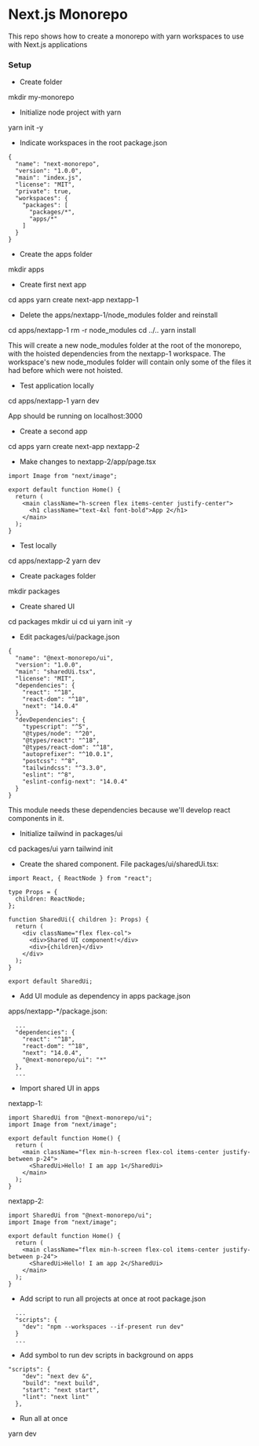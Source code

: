 # Next.js Monorepo

This repo shows how to create a monorepo with yarn workspaces to use with Next.js applications

### Setup

- Create folder

mkdir my-monorepo

- Initialize node project with yarn

yarn init -y

- Indicate workspaces in the root package.json

```
{
  "name": "next-monorepo",
  "version": "1.0.0",
  "main": "index.js",
  "license": "MIT",
  "private": true,
  "workspaces": {
    "packages": [
      "packages/*",
      "apps/*"
    ]
  }
}
```

- Create the apps folder

mkdir apps

- Create first next app

cd apps
yarn create next-app nextapp-1

- Delete the apps/nextapp-1/node_modules folder and reinstall

cd apps/nextapp-1
rm -r node_modules
cd ../..
yarn install

This will create a new node_modules folder at the root of the monorepo, with the hoisted dependencies from the nextapp-1 workspace. The workspace's new node_modules folder will contain only some of the files it had before which were not hoisted.

- Test application locally

cd apps/nextapp-1
yarn dev

App should be running on localhost:3000

- Create a second app

cd apps
yarn create next-app nextapp-2

- Make changes to nextapp-2/app/page.tsx

```
import Image from "next/image";

export default function Home() {
  return (
    <main className="h-screen flex items-center justify-center">
      <h1 className="text-4xl font-bold">App 2</h1>
    </main>
  );
}
```

- Test locally

cd apps/nextapp-2
yarn dev

- Create packages folder

mkdir packages

- Create shared UI

cd packages
mkdir ui
cd ui
yarn init -y

- Edit packages/ui/package.json

```
{
  "name": "@next-monorepo/ui",
  "version": "1.0.0",
  "main": "sharedUi.tsx",
  "license": "MIT",
  "dependencies": {
    "react": "^18",
    "react-dom": "^18",
    "next": "14.0.4"
  },
  "devDependencies": {
    "typescript": "^5",
    "@types/node": "^20",
    "@types/react": "^18",
    "@types/react-dom": "^18",
    "autoprefixer": "^10.0.1",
    "postcss": "^8",
    "tailwindcss": "^3.3.0",
    "eslint": "^8",
    "eslint-config-next": "14.0.4"
  }
}
```

This module needs these dependencies because we'll develop react components in it.

- Initialize tailwind in packages/ui

cd packages/ui
yarn tailwind init

- Create the shared component. File packages/ui/sharedUi.tsx:

```
import React, { ReactNode } from "react";

type Props = {
  children: ReactNode;
};

function SharedUi({ children }: Props) {
  return (
    <div className="flex flex-col">
      <div>Shared UI component!</div>
      <div>{children}</div>
    </div>
  );
}

export default SharedUi;
```

- Add UI module as dependency in apps package.json

apps/nextapp-\*/package.json:

```
  ...
  "dependencies": {
    "react": "^18",
    "react-dom": "^18",
    "next": "14.0.4",
    "@next-monorepo/ui": "*"
  },
  ...
```

- Import shared UI in apps

nextapp-1:

```
import SharedUi from "@next-monorepo/ui";
import Image from "next/image";

export default function Home() {
  return (
    <main className="flex min-h-screen flex-col items-center justify-between p-24">
      <SharedUi>Hello! I am app 1</SharedUi>
    </main>
  );
}
```

nextapp-2:

```
import SharedUi from "@next-monorepo/ui";
import Image from "next/image";

export default function Home() {
  return (
    <main className="flex min-h-screen flex-col items-center justify-between p-24">
      <SharedUi>Hello! I am app 2</SharedUi>
    </main>
  );
}
```

- Add script to run all projects at once at root package.json

```
  ...
  "scripts": {
    "dev": "npm --workspaces --if-present run dev"
  }
  ...
```

- Add symbol to run dev scripts in background on apps

```
"scripts": {
    "dev": "next dev &",
    "build": "next build",
    "start": "next start",
    "lint": "next lint"
  },
```

- Run all at once

yarn dev
